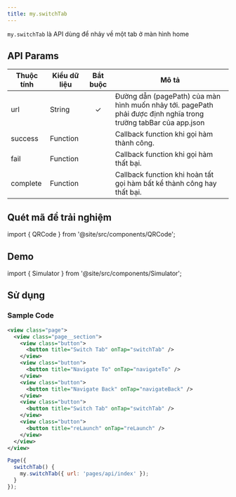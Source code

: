 ```yaml
---
title: my.switchTab
---
```


`my.switchTab` là API dùng để nhảy về một tab ở màn hình home

## API Params

| Thuộc tính | Kiểu dữ liệu | Bắt buộc | Mô tả                                                                                                           |
| ---------- | ------------ | :------: | --------------------------------------------------------------------------------------------------------------- |
| url        | String       |    ✓     | Đường dẫn (pagePath) của màn hình muốn nhảy tới. pagePath phải được định nghĩa trong trường tabBar của app.json |
| success    | Function     |          | Callback function khi gọi hàm thành công.                                                                       |
| fail       | Function     |          | Callback function khi gọi hàm thất bại.                                                                         |
| complete   | Function     |          | Callback function khi hoàn tất gọi hàm bất kể thành công hay thất bại.                                          |

## Quét mã để trải nghiệm

import { QRCode } from '@site/src/components/QRCode';

<QRCode page="pages/api/navigator/index" />

## Demo

import { Simulator } from '@site/src/components/Simulator';

<Simulator page="pages/api/navigator/index" />

## Sử dụng

### Sample Code

```xml
<view class="page">
  <view class="page__section">
    <view class="button">
      <button title="Switch Tab" onTap="switchTab" />
    </view>
    <view class="button">
      <button title="Navigate To" onTap="navigateTo" />
    </view>
    <view class="button">
      <button title="Navigate Back" onTap="navigateBack" />
    </view>
    <view class="button">
      <button title="Switch Tab" onTap="switchTab" />
    </view>
    <view class="button">
      <button title="reLaunch" onTap="reLaunch" />
    </view>
  </view>
</view>
```

```js
Page({
  switchTab() {
    my.switchTab({ url: 'pages/api/index' });
  }
});
```
